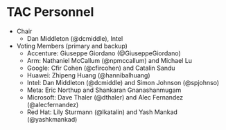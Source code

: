 # TAC Personnel

* Chair
   * Dan Middleton (@dcmiddle), Intel
* Voting Members (primary and backup)
   * Accenture: Giuseppe Giordano (@GiuseppeGiordano)
   * Arm: Nathaniel McCallum (@npmccallum) and Michael Lu
   * Google: Cfir Cohen (@cfircohen) and Catalin Sandu
   * Huawei: Zhipeng Huang (@hannibalhuang)
   * Intel: Dan Middleton (@dcmiddle) and Simon Johnson (@spjohnso)
   * Meta: Eric Northup and Shankaran Gnanashanmugam
   * Microsoft: Dave Thaler (@dthaler) and Alec Fernandez (@alecfernandez)
   * Red Hat: Lily Sturmann (@lkatalin) and Yash Mankad (@yashkmankad)
